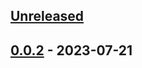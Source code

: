 <a name="unreleased"></a>
## [Unreleased]


<a name="0.0.2"></a>
## [0.0.2] - 2023-07-21

[Unreleased]: https://path-gitlab.med.umich.edu/path-webteam/shield/compare/0.0.2...HEAD
[0.0.2]: https://path-gitlab.med.umich.edu/path-webteam/shield/compare/0.0.1...0.0.2

